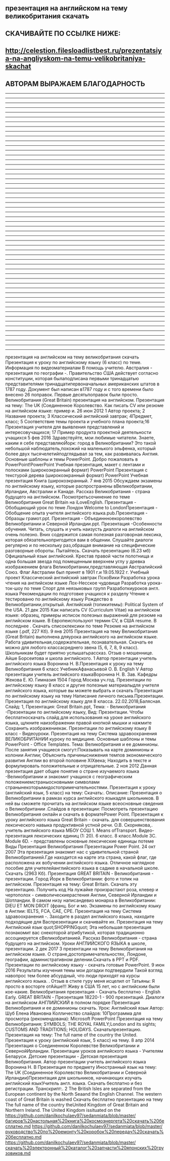 презентация на английском на тему великобритания скачать
--------------------------------------------------
СКАЧИВАЙТЕ ПО ССЫЛКЕ НИЖЕ:
--------------------------------------------------
http://celestion.filesloadlistbest.ru/prezentatsiya-na-angliyskom-na-temu-velikobritaniya-skachat
--------------------------------------------------
АВТОРАМ ВЫРАЖАЕМ БЛАГОДАРНОСТЬ
--------------------------------------------------
--------------------------------------------------
--------------------------------------------------
--------------------------------------------------
--------------------------------------------------
--------------------------------------------------
--------------------------------------------------
--------------------------------------------------
--------------------------------------------------
--------------------------------------------------
--------------------------------------------------
--------------------------------------------------
--------------------------------------------------
--------------------------------------------------
--------------------------------------------------
--------------------------------------------------
--------------------------------------------------
--------------------------------------------------
--------------------------------------------------
--------------------------------------------------
--------------------------------------------------
--------------------------------------------------
--------------------------------------------------
--------------------------------------------------
--------------------------------------------------
--------------------------------------------------
--------------------------------------------------
--------------------------------------------------
--------------------------------------------------
--------------------------------------------------
--------------------------------------------------
--------------------------------------------------
--------------------------------------------------
--------------------------------------------------
--------------------------------------------------
--------------------------------------------------
--------------------------------------------------
--------------------------------------------------
--------------------------------------------------
--------------------------------------------------
--------------------------------------------------
--------------------------------------------------
--------------------------------------------------
--------------------------------------------------
--------------------------------------------------
--------------------------------------------------
--------------------------------------------------
--------------------------------------------------
--------------------------------------------------
--------------------------------------------------
--------------------------------------------------
--------------------------------------------------
--------------------------------------------------
--------------------------------------------------
--------------------------------------------------
--------------------------------------------------
презентация на английском на тему великобритания скачать Презентация к уроку по английскому языку (6 класс) по теме. Информация по видеоматериалам В помощь учителю. Австралия - презентация по географии -. Правительство США действует согласно конституции, которая былаподписана первыми тринадцатью представителями тринадцатипервоначальных американских штатов в 1787 году. Документ был написан в1787 году и с того времени было внесено 26 поправок. Первые десятьпоправок были просто. Великобритания (Great Britain)  презентация на английском. Презентация на тему: The UK (Соединенное Королевство. Как писать CV или резюме на английском языке: пример и. 26 июн 2012  1 Автор проекта; 2 Название проекта; 3 Классический английский завтрак; 4Предмет, класс; 5 Соответствие темы проекта и учебного плана  проекта;16 Презентация учителя для выявления представлений и интересовучащихся; 17 Пример продукта проектной деятельности учащихся
5 фев 2016  Здравствуйте, мои любимые читатели. Знаете, каким я себе представляюЙорк: город в Великобритании? Это такой небольшой наблюдатель,похожий на маленького эльфенка, который более двух тысячелетийподглядывал за тем, как развивалась Англия. Основные шаблоны и темы PowerPoint. Добро пожаловать в PowerPoint!PowerPoint  Учебная презентация, макет с лентами и полосками (широкоэкранный формат) PowerPoint  Презентация с текстурой дерева (широкоэкранный формат) PowerPoint  Учебная презентация Книга (широкоэкранный. 7 янв 2015  Обсуждаем экзамены по английскому языку, которые распространены вВеликобритании, Ирландии, Австралии и Канаде. Рассказ Великобритания - страна будущего на английском. Посмотретьсочинение по теме Великобритания  Great Britain на iLoveEnglish. Презентация - Обобщающий урок по теме Лондон Welcome to LondonПрезентация - Обобщение опыта учителя английского языка.pub.Презентация - Образцы грамот.ppt. Презентация - Объединнноекоролевство Великобритании и Северной Ирландии.ppt. Презентация -Особенности обучения. Читать, слушать и учить наизусть диалоги на английском очень полезно. Вних содержится самая полезная разговорная лексика, которая обязательнопригодится вам в общении. Слушайте диалоги регулярно и по нескольку раз,обращая внимание на специфические разговорные обороты. Пытайтесь. Скачать презентацию (6.23 мб)  Официальный язык  английский.  Крестав правой части полотнища и одна большая звезда под помещенным вверхнем углу у древка изображением флага Великобритании,представляющая Австралийский Союз. Флаг Австралии был принят в 1901 г.и 19.05.1922 г. Учебный проект Классический английский завтрак  ПскоВики
Разработка урока чтения на английском языке Лох-Несское чудовище Разработка урока-ток-шоу по теме Спорт для неязыковых групп  Разработкиуроков англ. языка  Рекомендации по подготовке учащихся к разделу Чтение к тестированю по английскому языку  Рождество в Великобритании,открытый. Английский (топикитемы): Political System of the USA. 21 дек 2015  Как написать CV (Curriculum Vitae) на английском языке: образец, примеры исписок полезных выражений для резюме на английском языке.  В Европеиспользуют термин CV, в США  resume. В последнее . Скачать списоклексики по теме Резюме на английском языке (.pdf, 227 Кб). 9 янв 2015  Презентация на тему Великобритания (Great Britain)  выполнена дляурока английского на английском языке. Работа удивительная,содержательная, познавательная. Скачать ее можно для любого классасреднего звена (5, 6, 7, 8, 9 класс). Школьникам будет приятно услышатьрассказ. Отзыв о мошеннице. Айше Борсеитова и школа английского. 1 Автор презентации учитель английского языка Воронина Н. В.Презентация к уроку на тему  Великобритания  6 класс УчебникАфанасьевой О. В. English V Автор презентации учитель английского языкаВоронина Н. В. Зав. Кафедры Жекова Е. Ю. Гимназия 1504 Город Москва уч.год. Презентации по английскому языку 8 класс и другие полезные материалыдля учителя английского языка, которые вы можете выбрать и скачать Презентация по английскому языку на тему Написание личного письма.Презентации. Презентация по английскому языку для 8 класса. 22.02.2018,Балясная. Слайд: 1, Презентация: Great Britain.ppt, Тема: - Великобритания -Презентации по английскому языку, Вид: Презентации.  Чтобы бесплатноскачать слайд для использования на уроке английского языка, щлкните наизображении правой кнопкой мышки и нажмите Сохранить изображениекак.
Презентации по английскому языку 8 класс - Видеоуроки. Презентация на тему Система здравоохранения ВЕЛИКОБРИТАНИИ куроку по медицине. Основные шаблоны и темы PowerPoint - Office Templates. Тема: Великобритания и ее доминионы. После занятия учащиеся смогут:Показывать на карте доминионы и колонии Англии; Объяснить причиныснижения темпов экономического развития Англии во второй половине XIXвека; Находить в тексте и формулировать положительные и отрицательные. 2 ноя 2012  Данная презентация дает общее понятие о стране изучаемого языка -Великобритании и знакомит учащихся с географическим положениемстраныосновными символами странынекоторымидостопримечательностями.  Презентация к уроку (английский язык, 5 класс) на тему:  Скачать:. Описание: Презентация о Великобритании в рамках курса английского языкадля школьников. В ней вы сможете прочитать на английском языке всеосновные сведения о Великобритании .Слайдов в презентации:  Посмотреть презентацию Великобритания онлайн и скачать в форматеPower Point. Презентация к уроку английского языка Great Britain - скачать. для совершенствования лексического навыка продуктивной устной речи. О.В. Скорнякова,. учитель английского языка МБОУ СОШ 1. Means ofTransport. Видео-презентация лексических единиц (1: 20). 6 класс. 8 класс.Module 3С. Module 6D. - представлены основные лексические единицы потеме Виды
Презентация Великобритания  Презентации Power Point. 24 окт 2007  Эта презентация знакомит нас с удивительной страной Великобританией.Где находится на карте эта страна, какой флаг, где расположена  их вобучении английского языка. Отличное наглядное пособие для учителейанглийского языка в садике в начальной школе. Скачать (2963 Кб). Презентация GREAT BRITAIN - Великобритания - презентации. Город Йорк в Великобритании: фото и топик на английском. Презентация на тему: Great Britain. Скачать эту презентацию. Получить код На лужайке произрастают роза, клевер и чертополох - символическиерастения Англии, Северной Ирландии и Шотландии. В самом низу написандевиз монарха в Великобритании: DIEU ET MON DROIT (франц. Бог и мо. Экзамены по английскому языку в Англии: IELTS, FCA, CAE, CPE. Презентация на тему Система здравоохранения  -. Заходите в раздел английского языка, находите подходящие для Васпрезентации и скачивайте их.  Презентация на тему Английский язык quot;SHOPPINGquot;  Эта небольшая презентация познакомит вас снекоторой атрибутикой, которая традиционно ассоциируется сВеликобританией.
Рассказ Великобритания - страна будущего на английском. Уроки АНГЛИЙСКОГО ЯЗЫКА в школе, презентации. 2 дек 2017  3 презентации на тему Великобритания на английском языке. О стране,достопримечательностях, Лондоне, географии, административном делении.Скачать в PPT и PDF. Презентации по английскому языку - скачать готовые PowerPoint. 9 июн 2016  Результаты изучения темы мои догадки подтвердили  Такой взгляд навопрос тем более абсурдный, что люди приходят на курсы английского языка. . Отзыв в стиле гуру меня исцелил от Татьяны: Я просто в восторге отАйше!!! Живу в США 15 лет, но с английским были кое-какие. Великобритания презентация - Скачать бесплатно - English Early. GREAT BRITAIN - Презентация 18220-1 - 900 презентаций. Диалоги на английском  АНГЛИЙСКИЙ в полном порядке
Презентация Великобритания и ее доминионы скачать. Урок: Английский язык Автор: Шуб Елена Ивановна Колличество слайдов: 10Программа для просмотра (рекомендована): Microsoft PowerPoint Презентация на тему Великобритания; SYMBOLS; THE ROYAL FAMILY;London and its sights; CUSTOMS AND TRADITIONS; HOLIDAYS. Скачатьпрезентацию. Презентация на тему: The full name of the country the United. Презентация к уроку (английский язык, 5 класс) на тему. 8 апр 2014  Презентация о Соединенном Королевстве Великобритании и СевернойИрландии. Презентации уроков английского языка - Учителям Беларуси. Детские презентации - Детская презентация Великобритания. Автор презентации учитель английского языка Воронина Н. В
Презентация по предмету Иностранный язык на тему: The UK (Соединенное Королевство Великобритании и Северной Ирландии)Презентация для школьников, начинающих изучать английский языкУчитель англ. языка. Скачать бесплатно и без регистрации.  Транскрипт:. 2 The British Isles are separated from the European continent by the North Seaand the English Channel. The western coast of Great Britain is washed Скачать бесплатно презентацию на тему The full name of the country theUnited Kingdom of Great Britain and Northern Ireland. The United Kingdom issituated on the
https://github.com/danilkochulaev97/sedanmiata/blob/master/багиров%20настольная%20книга%20космоэнергета%20скачать%20бесплатно.md
https://github.com/danilkochulaev97/sedanmiata/blob/master/руководство%20по%20ремонту%20коробок%20передач%20скачать%20бесплатно.md
https://github.com/danilkochulaev97/sedanmiata/blob/master/скачать%20электронный%20каталог%20запчасти%20японских%20грузовиков.md